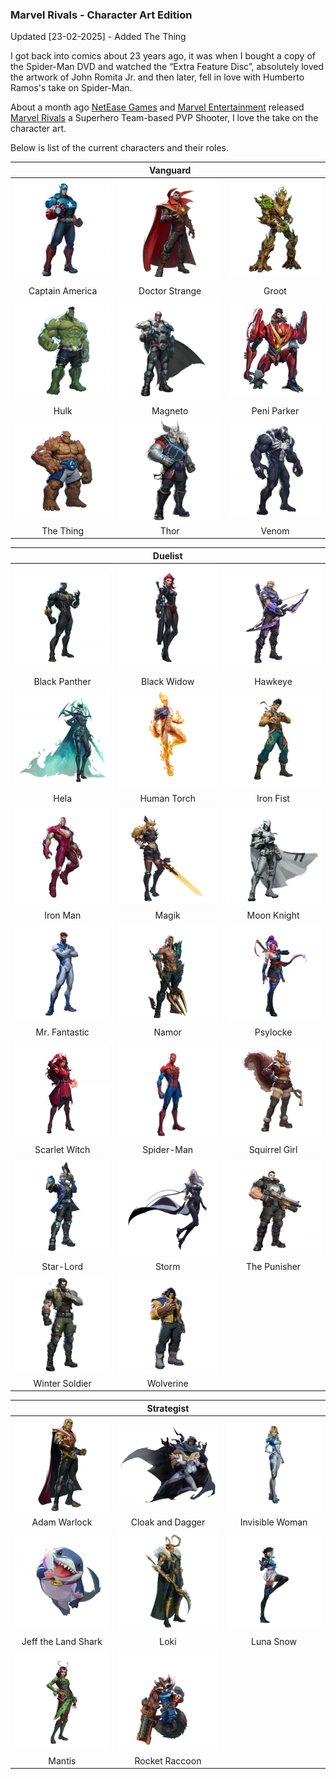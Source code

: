 ### Marvel Rivals - Character Art Edition

Updated [23-02-2025] - Added The Thing

I got back into comics about 23 years ago, it was when I bought a copy of the Spider-Man DVD and watched the “Extra Feature Disc”, absolutely loved the artwork of John Romita Jr. and then later, fell in love with Humberto Ramos's take on Spider-Man.

About a month ago [NetEase Games](https://www.neteasegames.com) and [Marvel Entertainment](https://www.marvel.com) released [Marvel Rivals](https://www.marvelrivals.com) a Superhero Team-based PVP Shooter, I love the take on the character art.

Below is list of the current characters and their roles.




|                                                                                                 |                                            **Vanguard**                                           |                                                                                         |
|:-----------------------------------------------------------------------------------------------:|:---------------------------------------------------------------------------------------------:|:---------------------------------------------------------------------------------------:|
| ![Captain America](/assets/images/prj_marvelrivals/vanguard/Captain_America_Hero_Portrait.webp) | ![Doctor Strange](/assets/images/prj_marvelrivals/vanguard/Doctor_Strange_Hero_Portrait.webp) |       ![Groot](/assets/images/prj_marvelrivals/vanguard/Groot_Hero_Portrait.webp)       |
|                                         Captain America                                         |                                         Doctor Strange                                        |                                          Groot                                          |
|            ![Hulk](/assets/images/prj_marvelrivals/vanguard/Hulk_Hero_Portrait.webp)            |        ![Magneto](/assets/images/prj_marvelrivals/vanguard/Magneto_Hero_Portrait.webp)        | ![Peni Parker](/assets/images/prj_marvelrivals/vanguard/Peni_Parker_Hero_Portrait.webp) |
|                                               Hulk                                              |                                            Magneto                                            |                                       Peni Parker                                       |
|       ![The Thing](/assets/images/prj_marvelrivals/vanguard/The_Thing_Hero_Portrait.webp)       |           ![Thor](/assets/images/prj_marvelrivals/vanguard/Thor_Hero_Portrait.webp)           |       ![Venom](/assets/images/prj_marvelrivals/vanguard/Venom_Hero_Portrait.webp)       |
|                                            The Thing                                            |                                              Thor                                             |                                          Venom                                          |



|                                                                                               |                                     **Duelist**                                         |                                                                                             |
|:---------------------------------------------------------------------------------------------:|:---------------------------------------------------------------------------------------:|:-------------------------------------------------------------------------------------------:|
|  ![Black Panther](/assets/images/prj_marvelrivals/duellist/Black_Panther_Hero_Portrait.webp)  | ![Black Widow](/assets/images/prj_marvelrivals/duellist/Black_Widow_Hero_Portrait.webp) |       ![Hawkeye](/assets/images/prj_marvelrivals/duellist/Hawkeye_Hero_Portrait.webp)       |
|                                         Black Panther                                         |                                       Black Widow                                       |                                           Hawkeye                                           |
|           ![Hela](/assets/images/prj_marvelrivals/duellist/Hela_Hero_Portrait.webp)           |     ![Human Torch](/assets/images/prj_marvelrivals/duellist/Human_Torch_Hero_Portrait.webp)    |     ![Iron Fist](/assets/images/prj_marvelrivals/duellist/Iron_Fist_Hero_Portrait.webp)     |
|                                              Hela                                             |                                       Human Torch                                       |                                          Iron Fist                                          |
|       ![Iron Man](/assets/images/prj_marvelrivals/duellist/Iron_Man_Hero_Portrait.webp)       |       ![Magik](/assets/images/prj_marvelrivals/duellist/Magik_Hero_Portrait.webp)       |   ![Moon Knight](/assets/images/prj_marvelrivals/duellist/Moon_Knight_Hero_Portrait.webp)   |
|                                            Iron Man                                           |                                          Magik                                          |                                         Moon Knight                                         |
|   ![Mr.Fantastic](/assets/images/prj_marvelrivals/duellist/Mr.Fantastic_Hero_Portrait.webp)   |       ![Namor](/assets/images/prj_marvelrivals/duellist/Namor_Hero_Portrait.webp)       |      ![Psylocke](/assets/images/prj_marvelrivals/duellist/Psylocke_Hero_Portrait.webp)      |
|                                         Mr. Fantastic                                         |                                          Namor                                          |                                           Psylocke                                          |
|  ![Scarlet Witch](/assets/images/prj_marvelrivals/duellist/Scarlet_Witch_Hero_Portrait.webp)  |  ![Spider-Man](/assets/images/prj_marvelrivals/duellist/Spider-Man_Hero_Portrait.webp)  | ![Squirrel Girl](/assets/images/prj_marvelrivals/duellist/Squirrel_Girl_Hero_Portrait.webp) |
|                                         Scarlet Witch                                         |                                        Spider-Man                                       |                                        Squirrel Girl                                        |
|      ![Star-Lord](/assets/images/prj_marvelrivals/duellist/Star-Lord_Hero_Portrait.webp)      |       ![Storm](/assets/images/prj_marvelrivals/duellist/Storm_Hero_Portrait.webp)       |  ![The Punisher](/assets/images/prj_marvelrivals/duellist/The_Punisher_Hero_Portrait.webp)  |
|                                           Star-Lord                                           |                                          Storm                                          |                                         The Punisher                                        |
| ![Winter Soldier](/assets/images/prj_marvelrivals/duellist/Winter_Soldier_Hero_Portrait.webp) |   ![Wolverine](/assets/images/prj_marvelrivals/duellist/Wolverine_hero_portrait.webp)   |                                                                                             |
|                                         Winter Soldier                                        |                                        Wolverine                                        |                                                                                             |


|                                                                                                           |                                          **Strategist**                                         |                                                                                                 |
|:---------------------------------------------------------------------------------------------------------:|:-----------------------------------------------------------------------------------------------:|:-----------------------------------------------------------------------------------------------:|
|        ![Adam Warlock](/assets/images/prj_marvelrivals/strategist/Adam_Warlock_Hero_Portrait.webp)        |   ![Cloak Dagger](/assets/images/prj_marvelrivals/strategist/Cloak_Dagger_Hero_Portrait.webp)   | ![InvisibleWoman](/assets/images/prj_marvelrivals/strategist/InvisibleWoman_Hero_Portrait.webp) |
|                                                Adam Warlock                                               |                                         Cloak and Dagger                                        |                                         Invisible Woman                                         |
| ![Jeff the Land Shark](/assets/images/prj_marvelrivals/strategist/Jeff_the_Land_Shark_Hero_Portrait.webp) |           ![Loki](/assets/images/prj_marvelrivals/strategist/Loki_Hero_Portrait.webp)           |      ![Luna Snow](/assets/images/prj_marvelrivals/strategist/Luna_Snow_Hero_Portrait.webp)      |
|                                            Jeff the Land Shark                                            |                                               Loki                                              |                                            Luna Snow                                            |
|              ![Mantis](/assets/images/prj_marvelrivals/strategist/Mantis_Hero_Portrait.webp)              | ![Rocket Raccoon](/assets/images/prj_marvelrivals/strategist/Rocket_Raccoon_Hero_Portrait.webp) |                                                                                                 |
|                                                   Mantis                                                  |                                          Rocket Raccoon                                         |                                                                                                 |
